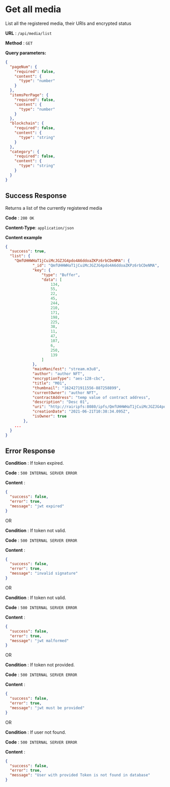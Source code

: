 # Get all media

List all the registered media, their URIs and encrypted status

**URL** : `/api/media/list`

**Method** : `GET`

**Query parameters:**

```json
{
  "pageNum": {
    "required": false,
    "content": {
      "type": "number"
    }
  },
  "itemsPerPage": {
    "required": false,
    "content": {
      "type": "number"
    }
  },
  "blockchain": {
    "required": false,
    "content": {
      "type": "string"
    }
  },
  "category": {
    "required": false,
    "content": {
      "type": "string"
    }
  }
}
```

## Success Response

Returns a list of the currently registered media

**Code** : `200 OK`

**Content-Type**: `application/json`

**Content example**

```json
{
  "success": true,
  "list": {
    "QmfUHHWHaT1jCuiMcJGZJG4pdo4A6ddoaZKPz6rbCDeNMA": {
            "_id": "QmfUHHWHaT1jCuiMcJGZJG4pdo4A6ddoaZKPz6rbCDeNMA",
            "key": {
                "type": "Buffer",
                "data": [
                    134,
                    55,
                    22,
                    45,
                    244,
                    210,
                    171,
                    198,
                    225,
                    38,
                    11,
                    47,
                    107,
                    6,
                    250,
                    139
                ]
            },
            "mainManifest": "stream.m3u8",
            "author": "author NFT",
            "encryptionType": "aes-128-cbc",
            "title": "M01",
            "thumbnail": "1624271911556-887258899",
            "currentOwner": "author NFT",
            "contractAddress": "temp value of contract address",
            "description": "Desc 01",
            "uri": "http://rairipfs:8080/ipfs/QmfUHHWHaT1jCuiMcJGZJG4pdo4A6ddoaZKPz6rbCDeNMA",
            "creationDate": "2021-06-21T10:38:34.095Z",
            "isOwner": true
        },
    ...
  }
}
```

## Error Response

**Condition** : If token expired.

**Code** : `500 INTERNAL SERVER ERROR`

**Content** :

```json
{
  "success": false,
  "error": true,
  "message": "jwt expired"
}
```

OR

**Condition** : If token not valid.

**Code** : `500 INTERNAL SERVER ERROR`

**Content** :

```json
{
  "success": false,
  "error": true,
  "message": "invalid signature"
}
```

OR

**Condition** : If token not valid.

**Code** : `500 INTERNAL SERVER ERROR`

**Content** :

```json
{
  "success": false,
  "error": true,
  "message": "jwt malformed"
}
```

OR

**Condition** : If token not provided.

**Code** : `500 INTERNAL SERVER ERROR`

**Content** :

```json
{
  "success": false,
  "error": true,
  "message": "jwt must be provided"
}
```

OR

**Condition** : If user not found.

**Code** : `500 INTERNAL SERVER ERROR`

**Content** :

```json
{
  "success": false,
  "error": true,
  "message": "User with provided Token is not found in database"
}
```
